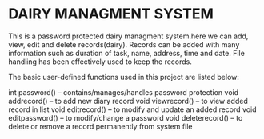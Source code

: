 # DAIRY MANAGMENT SYSTEM
This is a password protected dairy managment system.here we can  add, view, edit and delete records(dairy). Records can be added with many information such as duration of task, name, address, time and date. File handling has been effectively used to keep the records.

The basic user-defined functions used in this project are listed below:

int password() – contains/manages/handles password protection
void addrecord() – to add new diary record
void viewrecord() – to view added record in list
void editrecord() – to modify and update an added record
void editpassword() – to modify/change a password
void deleterecord() – to delete or remove a record permanently from system file
